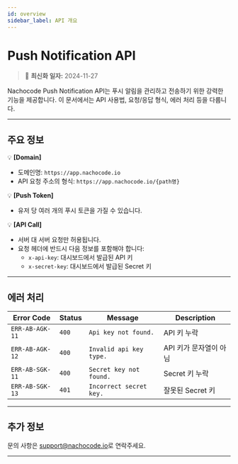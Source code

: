 ```yaml
---
id: overview
sidebar_label: API 개요
---
```


# Push Notification API

> 🔔 **최신화 일자:** 2024-11-27

Nachocode Push Notification API는 푸시 알림을 관리하고 전송하기 위한 강력한 기능을 제공합니다. 이 문서에서는 API 사용법, 요청/응답 형식, 에러 처리 등을 다룹니다.

---

## 주요 정보

💡 **[Domain]**

- 도메인명: `https://app.nachocode.io`
- API 요청 주소의 형식: `https://app.nachocode.io/{path명}`

💡 **[Push Token]**

- 유저 당 여러 개의 푸시 토큰을 가질 수 있습니다.

💡 **[API Call]**

- 서버 대 서버 요청만 허용됩니다.
- 요청 헤더에 반드시 다음 정보를 포함해야 합니다:
  - `x-api-key`: 대시보드에서 발급된 API 키
  - `x-secret-key`: 대시보드에서 발급된 Secret 키

---

## 에러 처리

| **Error Code**  | **Status** | **Message**             | **Description**        |
| --------------- | ---------- | ----------------------- | ---------------------- |
| `ERR-AB-AGK-11` | `400`      | `Api key not found.`    | API 키 누락            |
| `ERR-AB-AGK-12` | `400`      | `Invalid api key type.` | API 키가 문자열이 아님 |
| `ERR-AB-SGK-11` | `400`      | `Secret key not found.` | Secret 키 누락         |
| `ERR-AB-SGK-13` | `401`      | `Incorrect secret key.` | 잘못된 Secret 키       |

---

## 추가 정보

문의 사항은 [support@nachocode.io](mailto:support@nachocode.io)로 연락주세요.

---
